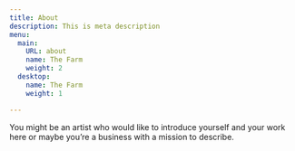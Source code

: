 ```yaml
---
title: About
description: This is meta description
menu:
  main:
    URL: about
    name: The Farm
    weight: 2
  desktop:
    name: The Farm
    weight: 1

---
```

You might be an artist who would like to introduce yourself and your work here or maybe you&rsquo;re a business with a mission to describe.